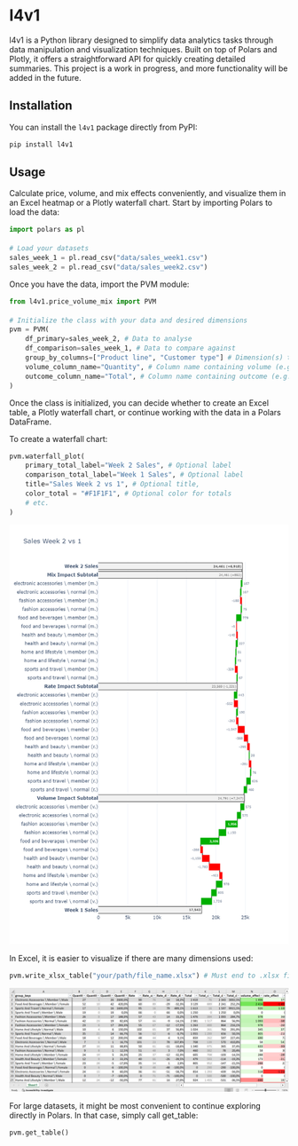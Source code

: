 # l4v1
l4v1 is a Python library designed to simplify data analytics tasks through data manipulation and visualization techniques. Built on top of Polars and Plotly, it offers a straightforward API for quickly creating detailed summaries. This project is a work in progress, and more functionality will be added in the future.

## Installation
You can install the `l4v1` package directly from PyPI:

```bash
pip install l4v1
```

## Usage
Calculate price, volume, and mix effects conveniently, and visualize them in an Excel heatmap or a Plotly waterfall chart. Start by importing Polars to load the data:

```python
import polars as pl

# Load your datasets
sales_week_1 = pl.read_csv("data/sales_week1.csv")
sales_week_2 = pl.read_csv("data/sales_week2.csv")
```

Once you have the data, import the PVM module:
```python
from l4v1.price_volume_mix import PVM

# Initialize the class with your data and desired dimensions
pvm = PVM(
    df_primary=sales_week_2, # Data to analyse
    df_comparison=sales_week_1, # Data to compare against
    group_by_columns=["Product line", "Customer type"] # Dimension(s) to use
    volume_column_name="Quantity", # Column name containing volume (e.g. quantity)
    outcome_column_name="Total", # Column name containing outcome (e.g. revenue or cost)
)
```
Once the class is initialized, you can decide whether to create an Excel table, a Plotly waterfall chart, or continue working with the data in a Polars DataFrame.

To create a waterfall chart:
```python
pvm.waterfall_plot(
    primary_total_label="Week 2 Sales", # Optional label
    comparison_total_label="Week 1 Sales", # Optional label
    title="Sales Week 2 vs 1", # Optional title,
    color_total = "#F1F1F1", # Optional color for totals
    # etc.
)
```
![Waterfall Plot Example](docs/readme/example_waterfall.png)

In Excel, it is easier to visualize if there are many dimensions used:
```python
pvm.write_xlsx_table("your/path/file_name.xlsx") # Must end to .xlsx file extensions
```
![Heatmap Example](docs/readme/example_excel_heatmap.png)

For large datasets, it might be most convenient to continue exploring directly in Polars. In that case, simply call get_table:
```python
pvm.get_table()
```
